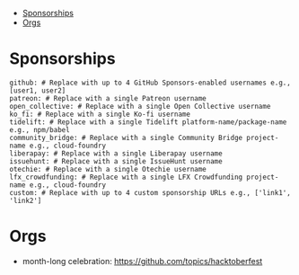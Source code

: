 <!-- TOC -->

- [Sponsorships](#sponsorships)
- [Orgs](#orgs)

<!-- /TOC -->

# Sponsorships

    github: # Replace with up to 4 GitHub Sponsors-enabled usernames e.g., [user1, user2]
    patreon: # Replace with a single Patreon username
    open_collective: # Replace with a single Open Collective username
    ko_fi: # Replace with a single Ko-fi username
    tidelift: # Replace with a single Tidelift platform-name/package-name e.g., npm/babel
    community_bridge: # Replace with a single Community Bridge project-name e.g., cloud-foundry
    liberapay: # Replace with a single Liberapay username
    issuehunt: # Replace with a single IssueHunt username
    otechie: # Replace with a single Otechie username
    lfx_crowdfunding: # Replace with a single LFX Crowdfunding project-name e.g., cloud-foundry
    custom: # Replace with up to 4 custom sponsorship URLs e.g., ['link1', 'link2']


# Orgs
- month-long celebration: https://github.com/topics/hacktoberfest

